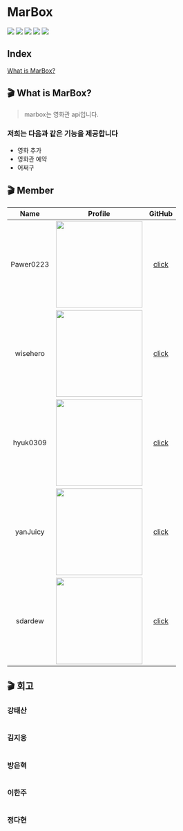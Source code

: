 # MarBox

<img src="https://img.shields.io/badge/Java-17-green.svg"/>
<img src="https://img.shields.io/badge/Spring Boot-2.7.0-green.svg"/>
<img src="https://img.shields.io/badge/gradle-7.4.1-green.svg"/>
<img src="https://img.shields.io/github/issues/prgrms-be-devcourse/BE-02-MarBox">
<img src="https://img.shields.io/github/forks/prgrms-be-devcourse/BE-02-MarBox">

## Index
[What is MarBox?](#What-is-MarBox?)

## 🎬 What is MarBox?
> marbox는 영화관 api입니다.

### 저희는 다음과 같은 기능을 제공합니다
- 영화 추가
- 영화관 예약
- 어쩌구


## 🎬 Member
|   Name    | Profile                                                                          | GitHub                                |
|:---------:|----------------------------------------------------------------------------------|:-------------------------------------:|
| Pawer0223 | <img src="https://avatars.githubusercontent.com/u/26343023?v=4" width = "200px"> | [click](https://github.com/Pawer0223) |
| wisehero  | <img src="https://avatars.githubusercontent.com/u/54886222?v=4" width = "200px"> | [click](https://github.com/wisehero)  |
| hyuk0309  | <img src="https://avatars.githubusercontent.com/u/29492667?v=4" width = "200px"> | [click](https://github.com/hyuk0309)  |
| yanJuicy  | <img src="https://avatars.githubusercontent.com/u/43159295?v=4" width = "200px"> | [click](https://github.com/yanJuicy)  |
|  sdardew  | <img src="https://avatars.githubusercontent.com/u/86591021?v=4" width = "200px"> | [click](https://github.com/sdardew)   |

## 🎬 회고
### 강태산
``` text

```
### 김지웅
``` text

```
### 방은혁
``` text

```
### 이한주
``` text

```
### 정다현
``` text

```